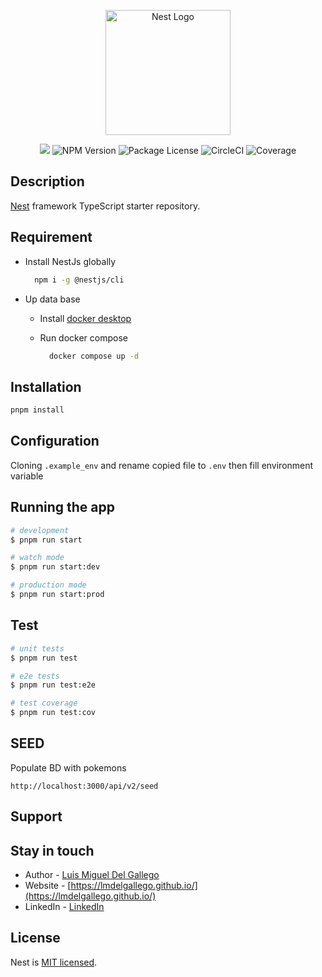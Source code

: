 <p align="center"><img src="https://nestjs.com/img/logo-small.svg" width="200" alt="Nest Logo" /></p>

<p align="center">
  <img src="https://img.shields.io/badge/NODE-v18.18.2-blue" />
  <img src="https://img.shields.io/badge/PNPM-v8.10.2-blue" alt="NPM Version" />
  <img src="https://img.shields.io/npm/l/@nestjs/core.svg" alt="Package License" />
  <img src="https://img.shields.io/circleci/build/github/nestjs/nest/master" alt="CircleCI" />
  <img src="https://coveralls.io/repos/github/nestjs/nest/badge.svg?branch=master#9" alt="Coverage" />
</p>

## Description

[Nest](https://github.com/nestjs/nest) framework TypeScript starter repository.

## Requirement

- Install NestJs globally

    ```bash
      npm i -g @nestjs/cli
    ```

- Up data base
  - Install [docker desktop](https://www.docker.com/products/docker-desktop/)
  - Run docker compose

    ```bash
      docker compose up -d
    ```

## Installation

```bash
pnpm install
```

## Configuration

Cloning ```.example_env``` and rename copied file to ```.env``` then fill environment variable


## Running the app

```bash
# development
$ pnpm run start

# watch mode
$ pnpm run start:dev

# production mode
$ pnpm run start:prod
```

## Test

```bash
# unit tests
$ pnpm run test

# e2e tests
$ pnpm run test:e2e

# test coverage
$ pnpm run test:cov
```

## SEED

Populate BD with pokemons

```curl
http://localhost:3000/api/v2/seed
```

## Support

## Stay in touch

- Author - [Luis Miguel Del Gallego](lmdelgallego@gmail.com)
- Website - [https://lmdelgallego.github.io/](https://lmdelgallego.github.io/)
- LinkedIn - [LinkedIn](https://linkedin.com/in/luis-miguel-del-gallego-horta)

## License

Nest is [MIT licensed](LICENSE).
